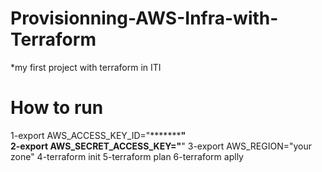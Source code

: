 # Provisionning-AWS-Infra-with-Terraform

*my first project with terraform in ITI

# How to run 
1-export AWS_ACCESS_KEY_ID="*************" <br>
2-export AWS_SECRET_ACCESS_KEY="******"
3-export AWS_REGION="your zone"
4-terraform init 
5-terraform plan
6-terraform aplly
